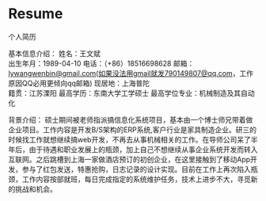 Resume
======

个人简历

基本信息介绍：
姓名：王文斌  
出生年月：1989-04-10
电话：（+86）18516698628
邮箱：lywangwenbin@gmail.com(如果没法用gmail就发790149807@qq.com，工作原因QQ必用更倾向qq邮箱)
现居地：上海普陀  
籍贯：江苏溧阳
最高学历：东南大学工学硕士
最高学位专业：机械制造及其自动化

背景介绍：
  硕士期间被老师指派搞信息化系统项目，基本由一个博士师兄带着做企业项目。工作内容是开发B/S架构的ERP系统,客户行业是家具制造企业。研三的时候找工作就想继续搞web开发，不再去从事机械相关的工作。在导师公司呆了半年后，由于待遇和职业发展上的瓶颈，加上自己不想继续从事企业系统开发而转入互联网。之后跳槽到上海一家做酒店预订的初创企业，在这里接触到了移动App开发，参与了红包发送，特惠抢购，日志记录的设计实现。目前在工作上再次陷入瓶颈，工作内容按部就班，每日完成指定的系统维护任务，技术上进步不大，寻觅新的挑战和机会。
